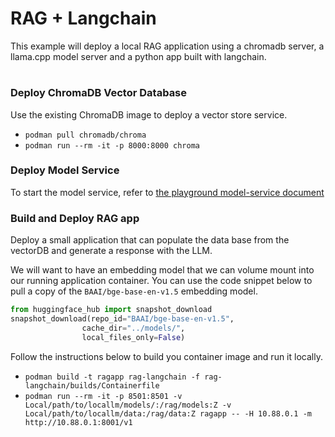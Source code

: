 # RAG + Langchain

This example will deploy a local RAG application using a chromadb server, a llama.cpp model server and a python app built with langchain.  
 
#

### Deploy ChromaDB Vector Database 
Use the existing ChromaDB image to deploy a vector store service.

* `podman pull chromadb/chroma`
* `podman run --rm -it -p 8000:8000 chroma`

### Deploy Model Service

To start the model service, refer to [the playground model-service document](../playground/README.md)

### Build and Deploy RAG app
Deploy a small application that can populate the data base from the vectorDB and generate a response with the LLM.

We will want to have an embedding model that we can volume mount into our running application container. You can use the code snippet below to pull a copy of the `BAAI/bge-base-en-v1.5` embedding model. 


```python 
from huggingface_hub import snapshot_download
snapshot_download(repo_id="BAAI/bge-base-en-v1.5",
                cache_dir="../models/",
                local_files_only=False)
```

Follow the instructions below to build you container image and run it locally. 

* `podman build -t ragapp rag-langchain -f rag-langchain/builds/Containerfile`
* `podman run --rm -it -p 8501:8501 -v Local/path/to/locallm/models/:/rag/models:Z -v Local/path/to/locallm/data:/rag/data:Z ragapp -- -H 10.88.0.1 -m http://10.88.0.1:8001/v1`

